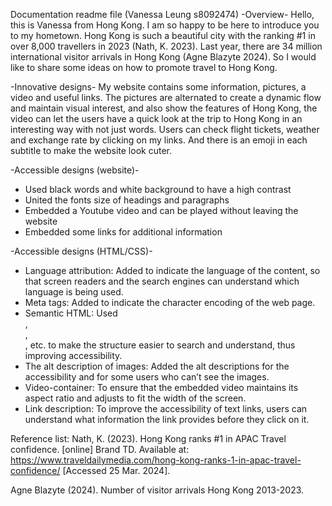 Documentation readme file (Vanessa Leung s8092474)
-Overview-
Hello, this is Vanessa from Hong Kong. I am so happy to be here to introduce you to my hometown. Hong Kong is such a beautiful city with the ranking #1 in over 8,000 travellers in 2023 (Nath, K. 2023). Last year, there are 34 million international visitor arrivals in Hong Kong (Agne Blazyte 2024). So I would like to share some ideas on how to promote travel to Hong Kong.

-Innovative designs-
My website contains some information, pictures, a video and useful links. The pictures are alternated to create a dynamic flow and maintain visual interest, and also show the features of Hong Kong, the video can let the users have a quick look at the trip to Hong Kong in an interesting way with not just words. Users can check flight tickets, weather and exchange rate by clicking on my links. And there is an emoji in each subtitle to make the website look cuter. 

-Accessible designs (website)-
-	Used black words and white background to have a high contrast 
-	United the fonts size of headings and paragraphs
-	Embedded a Youtube video and can be played without leaving the website
-	Embedded some links for additional information

-Accessible designs (HTML/CSS)-
-	Language attribution:
Added <html lang=”en”> to indicate the language of the content, so that screen readers and the search engines can understand which language is being used.
-	Meta tags:
Added<meta charset=”UTF-8”> to indicate the character encoding of the web page.
-	Semantic HTML:
Used <main>, <section>, <footer>, etc. to make the structure easier to search and understand, thus improving accessibility.
-	The alt description of images:
Added the alt descriptions for the accessibility and for some users who can’t see the images.
-	Video-container:
To ensure that the embedded video maintains its aspect ratio and adjusts to fit the width of the screen.
-	Link description:
To improve the accessibility of text links, users can understand what information the link provides before they click on it.


Reference list:
Nath, K. (2023). Hong Kong ranks #1 in APAC Travel confidence. [online] Brand TD. Available at: https://www.traveldailymedia.com/hong-kong-ranks-1-in-apac-travel-confidence/ [Accessed 25 Mar. 2024].

Agne Blazyte (2024). Number of visitor arrivals Hong Kong 2013-2023.


